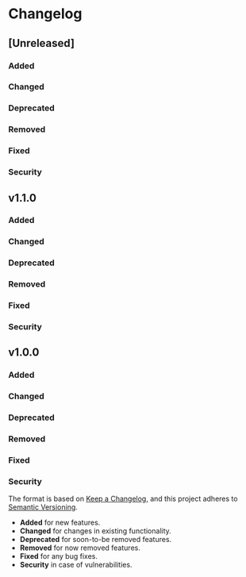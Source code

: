 # Changelog

## [Unreleased]

### Added
### Changed
### Deprecated
### Removed
### Fixed
### Security

## v1.1.0

### Added
### Changed
### Deprecated
### Removed
### Fixed
### Security

## v1.0.0

### Added
### Changed
### Deprecated
### Removed
### Fixed
### Security

The format is based on [Keep a Changelog](https://keepachangelog.com/en/1.0.0/),
and this project adheres to [Semantic Versioning](https://semver.org/spec/v2.0.0.html).

* **Added** for new features.
* **Changed** for changes in existing functionality.
* **Deprecated** for soon-to-be removed features.
* **Removed** for now removed features.
* **Fixed** for any bug fixes.
* **Security** in case of vulnerabilities.
